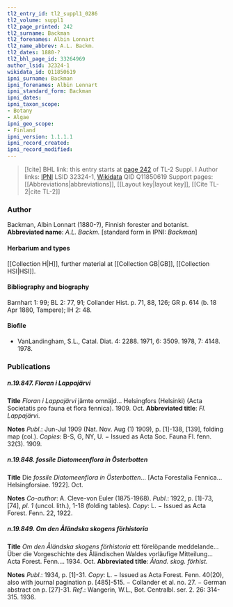 ```yaml
---
tl2_entry_id: tl2_suppl1_0286
tl2_volume: suppl1
tl2_page_printed: 242
tl2_surname: Backman
tl2_forenames: Albin Lonnart
tl2_name_abbrev: A.L. Backm.
tl2_dates: 1880-?
tl2_bhl_page_id: 33264969
author_lsid: 32324-1
wikidata_id: Q11850619
ipni_surname: Backman
ipni_forenames: Albin Lennart
ipni_standard_form: Backman
ipni_dates: 
ipni_taxon_scope: 
- Botany
- Algae
ipni_geo_scope: 
- Finland
ipni_version: 1.1.1.1
ipni_record_created: 
ipni_record_modified:
---
```


> [!cite] BHL link: this entry starts at [page 242](https://www.biodiversitylibrary.org/page/33264969) of TL-2 Suppl. I
> Author links: [IPNI](https://www.ipni.org/a/32324-1) LSID 32324-1, [Wikidata](https://www.wikidata.org/wiki/Q11850619) QID Q11850619
> Support pages: [[Abbreviations|abbreviations]], [[Layout key|layout key]], [[Cite TL-2|cite TL-2]]

### Author

Backman, Albin Lonnart (1880-?), Finnish forester and botanist. 
**Abbreviated name**: *A.L. Backm.* \[standard form in IPNI: *Backman*\]

#### Herbarium and types

[[Collection H|H]], further material at [[Collection GB|GB]], [[Collection HSI|HSI]].

#### Bibliography and biography

Barnhart 1: 99; BL 2: 77, 91; Collander Hist. p. 71, 88, 126; GR p. 614 (b. 18 Apr 1880, Tampere); IH 2: 48.

#### Biofile

- VanLandingham, S.L., Catal. Diat. 4: 2288. 1971, 6: 3509. 1978, 7: 4148. 1978.

### Publications

##### n.19.847. Floran i Lappajärvi

**Title**
*Floran i Lappajärvi* jämte omnäjd... Helsingfors (Helsinki) (Acta Societatis pro fauna et flora fennica). 1909. Oct.
**Abbreviated title**: *Fl. Lappajärvi*.

**Notes**
*Publ*.: Jun-Jul 1909 (Nat. Nov. Aug (1) 1909), p. \[1\]-138, \[139\], folding map (col.). *Copies*: B-S, G, NY, U. − Issued as Acta Soc. Fauna Fl. fenn. 32(3). 1909.

##### n.19.848. fossile Diatomeenflora in Österbotten

**Title**
Die *fossile Diatomeenflora in Österbotten*... \[Acta Forestalia Fennica... Helsingforsiae. 1922\]. Oct.

**Notes**
*Co-author*: A. Cleve-von Euler (1875-1968).
*Publ*.: 1922, p. \[1\]-73, \[74\], *pl. 1* (uncol. lith.), 1-18 (folding tables). *Copy*: L. − Issued as Acta Forest. Fenn. 22, 1922.

##### n.19.849. Om den Åländska skogens förhistoria

**Title**
*Om den Åländska skogens förhistoria* ett förelöpande meddelande... Über die Vorgeschichte des Åländischen Waldes vorläufige Mitteilung... Acta Forest. Fenn.... 1934. Oct.
**Abbreviated title**: *Åland. skog. förhist.*

**Notes**
*Publ*.: 1934, p. \[1\]-31. *Copy*: L. − Issued as Acta Forest. Fenn. 40(20), also with journal pagination p. \[485\]-515. − Collander et al. no. 27. − German abstract on p. \[27\]-31.
*Ref*.: Wangerin, W.L., Bot. Centralbl. ser. 2. 26: 314-315. 1936.

